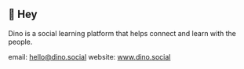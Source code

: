 ## 👋 Hey
Dino is a social learning platform that helps connect and learn with the people.

email: hello@dino.social
website: www.dino.social
